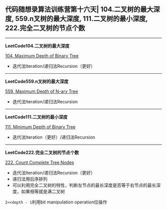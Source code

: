 ## **代码随想录算法训练营第十六天| 104.二叉树的最大深度, 559.n叉树的最大深度, 111.二叉树的最小深度, 222.完全二叉树的节点个数**
<hr/>

**LeetCode104.二叉树的最大深度**

[104. Maximum Depth of Binary Tree](https://leetcode.cn/problems/maximum-depth-of-binary-tree/description/)

- 迭代法Iteration/递归法Recursion（更好）

<hr/>

**LeetCode559.n叉树的最大深度**

[559. Maximum Depth of N-ary Tree](https://leetcode.cn/problems/maximum-depth-of-n-ary-tree/description/)

- 迭代法Iteration/递归法Recursion

<hr/>

**LeetCode111.二叉树的最小深度**

[111. Minimum Depth of Binary Tree](https://leetcode.cn/problems/minimum-depth-of-binary-tree/description/)

- 迭代法Iteration（更好）/递归法Recursion

<hr/>

**LeetCode222.完全二叉树的节点个数**

[222. Count Complete Tree Nodes](https://leetcode.cn/problems/count-complete-tree-nodes/description/)

- 迭代法Iteration/递归法Recursion（更好）
- 递归法用后序排列
- 可以利用完全二叉树的特性，判断左节点的最长深度是否等于右节点的最长深度，如果相等就是满二叉树

`2<<depth - 1`利用bit manipulation operation位操作

